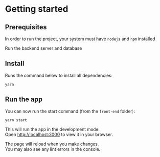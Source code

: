 # Getting started

## Prerequisites

In order to run the project, your system must have `nodejs` and `npm` installed

Run the backend server and database

## Install

Runs the command below to install all dependencies:

```
yarn
```

## Run the app

You can now run the start command (from the `front-end` folder):

```
yarn start
```

This will run the app in the development mode.\
Open [http://localhost:3000](http://localhost:3000) to view it in your browser.

The page will reload when you make changes.\
You may also see any lint errors in the console.
